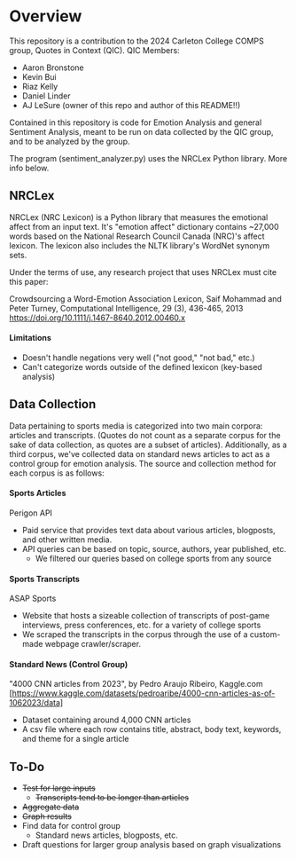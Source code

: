 # Overview #
This repository is a contribution to the 2024 Carleton College COMPS group, Quotes in Context (QIC).
QIC Members:
- Aaron Bronstone
- Kevin Bui
- Riaz Kelly
- Daniel Linder
- AJ LeSure (owner of this repo and author of this README!!)

Contained in this repository is code for Emotion Analysis and general Sentiment Analysis, meant to be run on data collected by the QIC group, and to be analyzed by the group.

The program (sentiment_analyzer.py) uses the NRCLex Python library. More info below.

## NRCLex ##
NRCLex (NRC Lexicon) is a Python library that measures the emotional affect from an input text. It's "emotion affect" dictionary contains ~27,000 words based on the National Research Council Canada (NRC)'s affect lexicon. The lexicon also includes the NLTK library's WordNet synonym sets.

Under the terms of use, any research project that uses NRCLex must cite this paper:

Crowdsourcing a Word-Emotion Association Lexicon, Saif Mohammad and Peter Turney, Computational Intelligence, 29 (3), 436-465, 2013
https://doi.org/10.1111/j.1467-8640.2012.00460.x

#### Limitations ####
- Doesn't handle negations very well ("not good," "not bad," etc.)
- Can't categorize words outside of the defined lexicon (key-based analysis)

## Data Collection ##
Data pertaining to sports media is categorized into two main corpora: articles and transcripts. (Quotes do not count as a separate corpus for the sake of data collection, as quotes are a subset of articles). Additionally, as a third corpus, we've collected data on standard news articles to act as a control group for emotion analysis. The source and collection method for each corpus is as follows:
#### Sports Articles ####
Perigon API
- Paid service that provides text data about various articles, blogposts, and other written media.
- API queries can be based on topic, source, authors, year published, etc.
  - We filtered our queries based on college sports from any source
 #### Sports Transcripts ####
 ASAP Sports
 - Website that hosts a sizeable collection of transcripts of post-game interviews, press conferences, etc. for a variety of college sports
 - We scraped the transcripts in the corpus through the use of a custom-made webpage crawler/scraper.
#### Standard News (Control Group) ####
"4000 CNN articles from 2023", by Pedro Araujo Ribeiro, Kaggle.com
[https://www.kaggle.com/datasets/pedroaribe/4000-cnn-articles-as-of-1062023/data]
- Dataset containing around 4,000 CNN articles
- A csv file where each row contains title, abstract, body text, keywords, and theme for a single article

## To-Do ##
- ~~Test for large inputs~~
  - ~~Transcripts tend to be longer than articles~~
- ~~Aggregate data~~
- ~~Graph results~~
- Find data for control group
  - Standard news articles, blogposts, etc.
- Draft questions for larger group analysis based on graph visualizations
